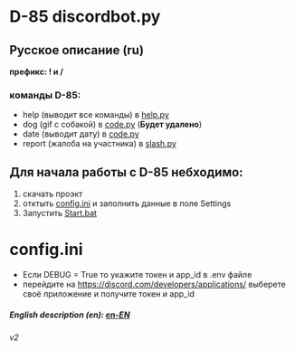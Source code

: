 # D-85 discordbot.py

## Русское описание (ru)

**префикс: ! и /**

### команды D-85:

- help (выводит все команды) в [help.py](cogs%2Fhelp.py)
- dog (gif с собакой) в [code.py](cogs%2Fcode.py) (**Будет удалено**)
- date (выводит дату) в [code.py](cogs%2Fcode.py)
- report (жалоба на участника) в [slash.py](cogs%2Fslash.py)

## Для начала работы с D-85 небходимо:

1. скачать проэкт
2. отктыть [config.ini](config.ini) и заполнить данные в поле Settings
3. Запустить [Start.bat](Start.bat)

# config.ini
- Если DEBUG = True то укажите токен и app_id в .env файле
- перейдите на https://discord.com/developers/applications/ выберете своё приложение и получите токен и app_id

##### English description (en): [en-EN](README_en.md)

###### v2



